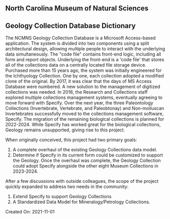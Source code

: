 ## North Carolina Museum of Natural Sciences 
## Geology Collection Database Dictionary

The NCMNS Geology Collection Database is a Microsoft Access-based application. The system is divided into two components using a split architectural design, allowing multiple people to interact with the underlying data simultaneously. The "code file" contains front-end logic, including all form and report objects. Underlying the front-end is a 'code file' that stores all of the collections data on a centrally located file storage device.   
Purchased more than 15 years ago, the system was initially engineered for the Ichthyology Collection. One by one, each collection adopted a modified clone of the original. By 2017, it was clear that the days of MS Access Database were numbered. A new solution to the management of digitized collections was needed. In 2018, the Research and Collections staff explored multiple collections management systems, eventually agreeing to move forward with Specify. Over the next year, the three Paleontology Collections (Invertebrate, Vertebrate, and Paleobtonay) and Non-molluscan Invertebrates successfully moved to the collections management software, Specify. The migration of the remaining biological collections is planned for 2022-2024. While Specify has worked great for the biological collections, Geology remains unsupported, giving rise to this project.  

When originally conceived, this project had two primary goals:  
1. A complete overhaul of the existing Geology Collections data model.  
2. Determine if Specify in its current form could be customized to support the Geology. Once the overhaul was complete, the Geology Collection could adopt Specify alongside the other eight Museum Collections in 2023-2024.  
  
After a few discussions with outside colleagues, the scope of the project quickly expanded to address two needs in the community:
1. Extend Specify to support Geology Collections   
2. A Standardized Data Model for Mineralogy/Petrology Collections.  




Created On: 2021-11-01

